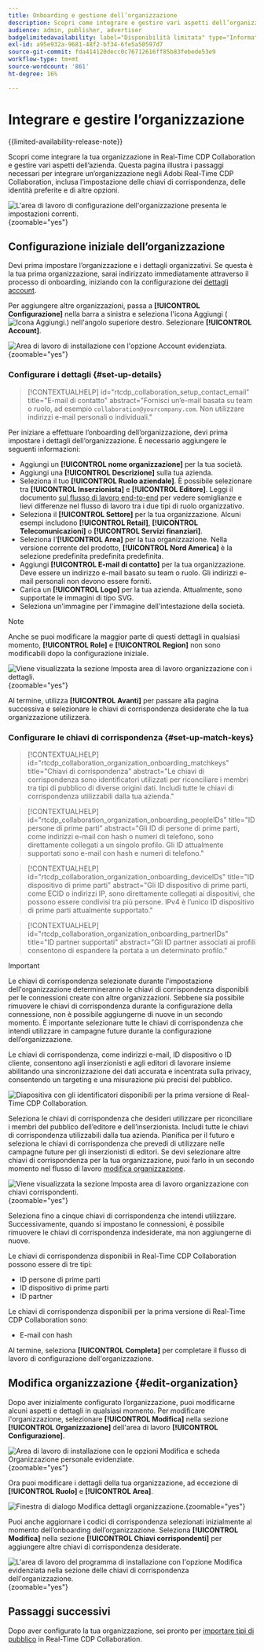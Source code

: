 ```yaml
---
title: Onboarding e gestione dell’organizzazione
description: Scopri come integrare e gestire vari aspetti dell’organizzazione in Real-Time CDP Collaboration
audience: admin, publisher, advertiser
badgelimitedavailability: label="Disponibilità limitata" type="Informative" url="https://helpx.adobe.com/it/legal/product-descriptions/real-time-customer-data-platform-collaboration.html newtab=true"
exl-id: a95e932a-9681-48f2-bf34-6fe5a50597d7
source-git-commit: fda414120decc0c76712616ff85b83febede53e9
workflow-type: tm+mt
source-wordcount: '861'
ht-degree: 16%

---
```


# Integrare e gestire l’organizzazione

{{limited-availability-release-note}}

Scopri come integrare la tua organizzazione in Real-Time CDP Collaboration e gestire vari aspetti dell’azienda. Questa pagina illustra i passaggi necessari per integrare un’organizzazione negli Adobi Real-Time CDP Collaboration, inclusa l’impostazione delle chiavi di corrispondenza, delle identità preferite e di altre opzioni.

![L&#39;area di lavoro di configurazione dell&#39;organizzazione presenta le impostazioni correnti.](/help/assets/setup/manage-organization/my-organization.png){zoomable="yes"}

## Configurazione iniziale dell’organizzazione

Devi prima impostare l’organizzazione e i dettagli organizzativi. Se questa è la tua prima organizzazione, sarai indirizzato immediatamente attraverso il processo di onboarding, iniziando con la configurazione dei [dettagli account](#set-up-details).

Per aggiungere altre organizzazioni, passa a **[!UICONTROL Configurazione]** nella barra a sinistra e seleziona l&#39;icona Aggiungi (![Icona Aggiungi.](/help/assets/icons/plus.png)) nell&#39;angolo superiore destro. Selezionare **[!UICONTROL Account]**.

![Area di lavoro di installazione con l&#39;opzione Account evidenziata.](/help/assets/setup/manage-organization/add-new-account.png){zoomable="yes"}

### Configurare i dettagli {#set-up-details}

>[!CONTEXTUALHELP]
>id="rtcdp_collaboration_setup_contact_email"
>title="E-mail di contatto"
>abstract="Fornisci un’e-mail basata su team o ruolo, ad esempio `collaboration@yourcompany.com`. Non utilizzare indirizzi e-mail personali o individuali."

Per iniziare a effettuare l’onboarding dell’organizzazione, devi prima impostare i dettagli dell’organizzazione. È necessario aggiungere le seguenti informazioni:

* Aggiungi un **[!UICONTROL nome organizzazione]** per la tua società.
* Aggiungi una **[!UICONTROL Descrizione]** sulla tua azienda.
* Seleziona il tuo **[!UICONTROL Ruolo aziendale]**. È possibile selezionare tra **[!UICONTROL Inserzionista]** e **[!UICONTROL Editore]**. Leggi il documento [sul flusso di lavoro end-to-end](/help/guide/end-to-end-workflow.md) per vedere somiglianze e lievi differenze nel flusso di lavoro tra i due tipi di ruolo organizzativo.
* Seleziona il **[!UICONTROL Settore]** per la tua organizzazione. Alcuni esempi includono **[!UICONTROL Retail]**, **[!UICONTROL Telecomunicazioni]** o **[!UICONTROL Servizi finanziari]**.
* Seleziona l&#39;**[!UICONTROL Area]** per la tua organizzazione. Nella versione corrente del prodotto, **[!UICONTROL Nord America]** è la selezione predefinita predefinita predefinita.
* Aggiungi **[!UICONTROL E-mail di contatto]** per la tua organizzazione. Deve essere un indirizzo e-mail basato su team o ruolo. Gli indirizzi e-mail personali non devono essere forniti.
* Carica un **[!UICONTROL Logo]** per la tua azienda. Attualmente, sono supportate le immagini di tipo SVG.
* Seleziona un&#39;immagine per l&#39;immagine dell&#39;intestazione della società.

>[!NOTE]
>
>Anche se puoi modificare la maggior parte di questi dettagli in qualsiasi momento, **[!UICONTROL Role]** e **[!UICONTROL Region]** non sono modificabili dopo la configurazione iniziale.

![Viene visualizzata la sezione Imposta area di lavoro organizzazione con i dettagli.](/help/assets/setup/manage-organization/add-organization-details.png){zoomable="yes"}

Al termine, utilizza **[!UICONTROL Avanti]** per passare alla pagina successiva e selezionare le chiavi di corrispondenza desiderate che la tua organizzazione utilizzerà.

### Configurare le chiavi di corrispondenza {#set-up-match-keys}

>[!CONTEXTUALHELP]
>id="rtcdp_collaboration_organization_onboarding_matchkeys"
>title="Chiavi di corrispondenza"
>abstract="Le chiavi di corrispondenza sono identificatori utilizzati per riconciliare i membri tra tipi di pubblico di diverse origini dati. Includi tutte le chiavi di corrispondenza utilizzabili dalla tua azienda."

>[!CONTEXTUALHELP]
>id="rtcdp_collaboration_organization_onboarding_peopleIDs"
>title="ID persone di prime parti"
>abstract="Gli ID di persone di prime parti, come indirizzi e-mail con hash o numeri di telefono, sono direttamente collegati a un singolo profilo. Gli ID attualmente supportati sono e-mail con hash e numeri di telefono."

>[!CONTEXTUALHELP]
>id="rtcdp_collaboration_organization_onboarding_deviceIDs"
>title="ID dispositivo di prime parti"
>abstract="Gli ID dispositivo di prime parti, come ECID o indirizzi IP, sono direttamente collegati ai dispositivi, che possono essere condivisi tra più persone. IPv4 è l’unico ID dispositivo di prime parti attualmente supportato."

>[!CONTEXTUALHELP]
>id="rtcdp_collaboration_organization_onboarding_partnerIDs"
>title="ID partner supportati"
>abstract="Gli ID partner associati ai profili consentono di espandere la portata a un determinato profilo."

>[!IMPORTANT]
>
>Le chiavi di corrispondenza selezionate durante l&#39;impostazione dell&#39;organizzazione determineranno le chiavi di corrispondenza disponibili per le connessioni create con altre organizzazioni. Sebbene sia possibile rimuovere le chiavi di corrispondenza durante la configurazione della connessione, non è possibile aggiungerne di nuove in un secondo momento. È importante selezionare tutte le chiavi di corrispondenza che intendi utilizzare in campagne future durante la configurazione dell’organizzazione.

Le chiavi di corrispondenza, come indirizzi e-mail, ID dispositivo o ID cliente, consentono agli inserzionisti e agli editori di lavorare insieme abilitando una sincronizzazione dei dati accurata e incentrata sulla privacy, consentendo un targeting e una misurazione più precisi del pubblico.

![Diapositiva con gli identificatori disponibili per la prima versione di Real-Time CDP Collaboration.](/help/assets/setup/manage-organization/available-identifiers.png)

Seleziona le chiavi di corrispondenza che desideri utilizzare per riconciliare i membri del pubblico dell’editore e dell’inserzionista. Includi tutte le chiavi di corrispondenza utilizzabili dalla tua azienda. Pianifica per il futuro e seleziona le chiavi di corrispondenza che prevedi di utilizzare nelle campagne future per gli inserzionisti di editori. Se devi selezionare altre chiavi di corrispondenza per la tua organizzazione, puoi farlo in un secondo momento nel flusso di lavoro [modifica organizzazione](#edit-organization).

![Viene visualizzata la sezione Imposta area di lavoro organizzazione con chiavi corrispondenti.](/help/assets/setup/manage-organization/add-organization-match-keys.png){zoomable="yes"}

Seleziona fino a cinque chiavi di corrispondenza che intendi utilizzare. Successivamente, quando si impostano le connessioni, è possibile rimuovere le chiavi di corrispondenza indesiderate, ma non aggiungerne di nuove.

Le chiavi di corrispondenza disponibili in Real-Time CDP Collaboration possono essere di tre tipi:

* ID persone di prime parti
* ID dispositivo di prime parti
* ID partner

Le chiavi di corrispondenza disponibili per la prima versione di Real-Time CDP Collaboration sono:

* E-mail con hash

Al termine, seleziona **[!UICONTROL Completa]** per completare il flusso di lavoro di configurazione dell&#39;organizzazione.

## Modifica organizzazione {#edit-organization}

Dopo aver inizialmente configurato l’organizzazione, puoi modificarne alcuni aspetti e dettagli in qualsiasi momento. Per modificare l&#39;organizzazione, selezionare **[!UICONTROL Modifica]** nella sezione **[!UICONTROL Organizzazione]** dell&#39;area di lavoro **[!UICONTROL Configurazione]**.

![Area di lavoro di installazione con le opzioni Modifica e scheda Organizzazione personale evidenziate.](/help/assets/setup/manage-organization/edit-organization.png){zoomable="yes"}

Ora puoi modificare i dettagli della tua organizzazione, ad eccezione di **[!UICONTROL Ruolo]** e **[!UICONTROL Area]**.

![Finestra di dialogo Modifica dettagli organizzazione.](/help/assets/setup/manage-organization/editable-options.png){zoomable="yes"}

Puoi anche aggiornare i codici di corrispondenza selezionati inizialmente al momento dell’onboarding dell’organizzazione. Seleziona **[!UICONTROL Modifica]** nella sezione **[!UICONTROL Chiavi corrispondenti]** per aggiungere altre chiavi di corrispondenza desiderate.

![L&#39;area di lavoro del programma di installazione con l&#39;opzione Modifica evidenziata nella sezione delle chiavi di corrispondenza dell&#39;organizzazione.](/help/assets/setup/manage-organization/edit-match-keys.png){zoomable="yes"}

## Passaggi successivi

Dopo aver configurato la tua organizzazione, sei pronto per [importare tipi di pubblico](/help/guide/setup/onboard-audiences.md) in Real-Time CDP Collaboration.
